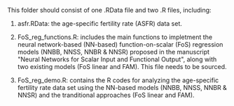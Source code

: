 This folder should consist of one .RData file and two .R files, including: 


1. asfr.RData: the age-specific fertility rate (ASFR) data set.

2. FoS_reg_functions.R: includes the main functions to impletment the neural network-based (NN-based) function-on-scalar (FoS) regression models (NNBB, NNSS, NNBR & NNSR) proposed in the manuscript "Neural Networks for Scalar Input and Functional Output", along with two existing models (FoS linear and FAM). This file needs to be sourced.

3. FoS_reg_demo.R: contains the R codes for analyzing the age-specific fertility rate data set using the NN-based models (NNBB, NNSS, NNBR & NNSR) and the tranditional approaches (FoS linear and FAM).

